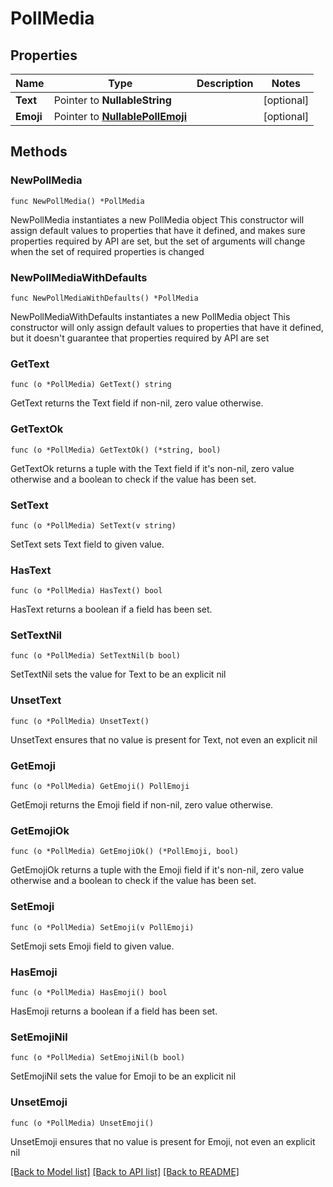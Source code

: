 # PollMedia

## Properties

Name | Type | Description | Notes
------------ | ------------- | ------------- | -------------
**Text** | Pointer to **NullableString** |  | [optional] 
**Emoji** | Pointer to [**NullablePollEmoji**](PollEmoji.md) |  | [optional] 

## Methods

### NewPollMedia

`func NewPollMedia() *PollMedia`

NewPollMedia instantiates a new PollMedia object
This constructor will assign default values to properties that have it defined,
and makes sure properties required by API are set, but the set of arguments
will change when the set of required properties is changed

### NewPollMediaWithDefaults

`func NewPollMediaWithDefaults() *PollMedia`

NewPollMediaWithDefaults instantiates a new PollMedia object
This constructor will only assign default values to properties that have it defined,
but it doesn't guarantee that properties required by API are set

### GetText

`func (o *PollMedia) GetText() string`

GetText returns the Text field if non-nil, zero value otherwise.

### GetTextOk

`func (o *PollMedia) GetTextOk() (*string, bool)`

GetTextOk returns a tuple with the Text field if it's non-nil, zero value otherwise
and a boolean to check if the value has been set.

### SetText

`func (o *PollMedia) SetText(v string)`

SetText sets Text field to given value.

### HasText

`func (o *PollMedia) HasText() bool`

HasText returns a boolean if a field has been set.

### SetTextNil

`func (o *PollMedia) SetTextNil(b bool)`

 SetTextNil sets the value for Text to be an explicit nil

### UnsetText
`func (o *PollMedia) UnsetText()`

UnsetText ensures that no value is present for Text, not even an explicit nil
### GetEmoji

`func (o *PollMedia) GetEmoji() PollEmoji`

GetEmoji returns the Emoji field if non-nil, zero value otherwise.

### GetEmojiOk

`func (o *PollMedia) GetEmojiOk() (*PollEmoji, bool)`

GetEmojiOk returns a tuple with the Emoji field if it's non-nil, zero value otherwise
and a boolean to check if the value has been set.

### SetEmoji

`func (o *PollMedia) SetEmoji(v PollEmoji)`

SetEmoji sets Emoji field to given value.

### HasEmoji

`func (o *PollMedia) HasEmoji() bool`

HasEmoji returns a boolean if a field has been set.

### SetEmojiNil

`func (o *PollMedia) SetEmojiNil(b bool)`

 SetEmojiNil sets the value for Emoji to be an explicit nil

### UnsetEmoji
`func (o *PollMedia) UnsetEmoji()`

UnsetEmoji ensures that no value is present for Emoji, not even an explicit nil

[[Back to Model list]](../README.md#documentation-for-models) [[Back to API list]](../README.md#documentation-for-api-endpoints) [[Back to README]](../README.md)


